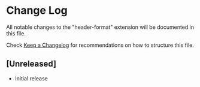 # Change Log

All notable changes to the "header-format" extension will be documented in this file.

Check [Keep a Changelog](http://keepachangelog.com/) for recommendations on how to structure this file.

## [Unreleased]

- Initial release